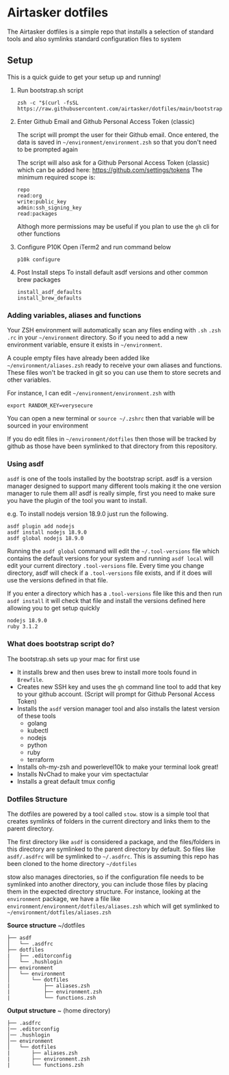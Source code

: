 # Airtasker dotfiles

The Airtasker dotfiles is a simple repo that installs a selection of standard tools and also symlinks standard configuration files to system

## Setup
This is a quick guide to get your setup up and running!

1. Run bootstrap.sh script
    ```
    zsh -c "$(curl -fsSL https://raw.githubusercontent.com/airtasker/dotfiles/main/bootstrap.sh)"
    ```
2. Enter Github Email and Github Personal Access Token (classic)
    
    The script will prompt the user for their Github email. Once entered, the data is saved in ```~/environment/environment.zsh``` so that you don't need to be prompted again
    
    The script will also ask for a Github Personal Access Token (classic) which can be added here: https://github.com/settings/tokens
    The minimum required scope is:
      ```
      repo
      read:org
      write:public_key
      admin:ssh_signing_key
      read:packages
      ```
    Althogh more permissions may be useful if you plan to use the ```gh``` cli for other functions      

3. Configure P10K
    Open iTerm2 and run command below
    ```
    p10k configure
    ```

4. Post Install steps
    To install default asdf versions and other common brew packages
    ```
    install_asdf_defaults
    install_brew_defaults
    ```

### Adding variables, aliases and functions
Your ZSH environment will automatically scan any files ending with ```.sh``` ```.zsh``` ```.rc``` in your ```~/environment``` directory. So if you need to add a new environment variable, ensure it exists in ```~/environment```. 

A couple empty files have already been added like ```~/environment/aliases.zsh``` ready to receive your own aliases and functions. These files won't be tracked in git so you can use them to store secrets and other variables. 

For instance, I can edit ```~/environment/environment.zsh``` with 
```
export RANDOM_KEY=verysecure
```
You can open a new terminal or ```source ~/.zshrc``` then that variable will be sourced in your environment

If you do edit files in ```~/environment/dotfiles``` then those will be tracked by github as those have been symlinked to that directory from this repository.

### Using asdf 
```asdf``` is one of the tools installed by the bootstrap script. 
asdf is a version manager designed to support many different tools making it the one version manager to rule them all! 
asdf is really simple, first you need to make sure you have the plugin of the tool you want to install.

e.g. To install nodejs version 18.9.0 just run the following. 
```
asdf plugin add nodejs
asdf install nodejs 18.9.0
asdf global nodejs 18.9.0
```
Running the ```asdf global``` command will edit the ```~/.tool-versions``` file which contains the default versions for your system and running ```asdf local``` will edit your current directory ```.tool-versions``` file. Every time you change directory, asdf will check if a ```.tool-versions``` file exists, and if it does will use the versions defined in that file. 

If you enter a directory which has a ```.tool-versions``` file like this and then run ```asdf install``` it will check that file and install the versions defined here allowing you to get setup quickly
```
nodejs 18.9.0
ruby 3.1.2
```


### What does bootstrap script do? 
The bootstrap.sh sets up your mac for first use
* It installs brew and then uses brew to install more tools found in ```Brewfile```. 
* Creates new SSH key and uses the ```gh``` command line tool to add that key to your github account. (Script will prompt for Github Personal Access Token)
* Installs the ```asdf``` version manager tool and also installs the latest version of these tools
    * golang 
    * kubectl 
    * nodejs 
    * python 
    * ruby 
    * terraform
* Installs oh-my-zsh and powerlevel10k to make your terminal look great!
* Installs NvChad to make your vim spectactular
* Installs a great default tmux config 

### Dotfiles Structure
The dotfiles are powered by a tool called `stow`.
stow is a simple tool that creates symlinks of folders in the current directory and links them to the parent directory. 

The first directory like `asdf` is considered a package, and the files/folders in this directory are symlinked to the parent directory by default. So files like `asdf/.asdfrc` will be symlinked to `~/.asdfrc`. This is assuming this repo has been cloned to the home directory `~/dotfiles`

stow also manages directories, so if the configuration file needs to be symlinked into another directory, you can include those files by placing them in the expected directory structure. For instance, looking at the `environment` package, we have a file like `environment/environment/dotfiles/aliases.zsh` which will get symlinked to `~/environment/dotfiles/aliases.zsh`

**Source structure** ~/dotfiles
```
├── asdf
│   └── .asdfrc
├── dotfiles
|   ├── .editorconfig
│   └── .hushlogin
├── environment
│   └── environment
│       └── dotfiles
|           ├── aliases.zsh
|           ├── environment.zsh
|           └── functions.zsh
```
**Output structure** ~ (home directory)
```
├── .asdfrc
|── .editorconfig
│── .hushlogin
│── environment
│   └── dotfiles
|       ├── aliases.zsh
|       ├── environment.zsh
|       └── functions.zsh
```
